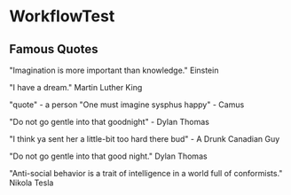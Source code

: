 # WorkflowTest

## Famous Quotes

"Imagination is more important than knowledge." Einstein

"I have a dream." Martin Luther King

"quote" - a person
"One must imagine sysphus happy" - Camus

"Do not go gentle into that goodnight" - Dylan Thomas

"I think ya sent her a little-bit too hard there bud" - A Drunk Canadian Guy

"Do not go gentle into that good night." Dylan Thomas

"Anti-social behavior is a trait of intelligence in a world full of conformists." Nikola Tesla
